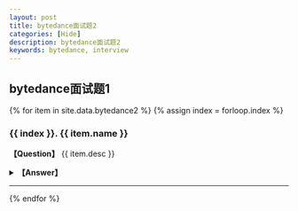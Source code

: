 ```yaml
---
layout: post
title: bytedance面试题2
categories: [Hide]
description: bytedance面试题2
keywords: bytedance, interview
---
```


## bytedance面试题1

{% for item in site.data.bytedance2 %}
{% assign index = forloop.index %}
### {{ index }}. {{ item.name }}
<strong>【Question】</strong>
{{ item.desc }}
<p></p>
<details>
<summary><strong>【Answer】</strong></summary>
<pre>
{{ item.answer }}
</pre>
</details>

---
{% endfor %}
